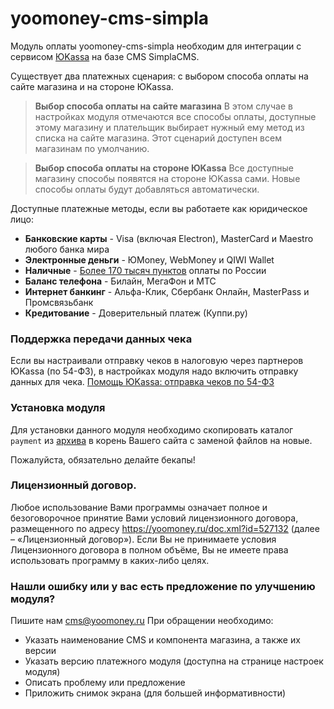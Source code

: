 # yoomoney-cms-simpla

Модуль оплаты yoomoney-cms-simpla необходим для интеграции с сервисом [ЮKassa](https://yookassa.ru/) на базе CMS SimplaCMS. 

Существует два платежных сценария: с выбором способа оплаты на сайте магазина и на стороне ЮKassa. 

> **Выбор способа оплаты на сайте магазина** 
> В этом случае в настройках модуля отмечаются все способы оплаты, доступные этому магазину и плательщик выбирает нужный ему метод из списка на сайте магазина. Этот сценарий доступен всем магазинам по умолчанию.

> **Выбор способа оплаты на стороне ЮKassa**
> Все доступные магазину способы появятся на стороне ЮKassa сами. Новые способы оплаты будут добавляться автоматически. 

Доступные платежные методы, если вы работаете как юридическое лицо:
* **Банковские карты** -  Visa (включая Electron), MasterCard и Maestro любого банка мира
* **Электронные деньги** - ЮMoney, WebMoney и QIWI Wallet
* **Наличные** - [Более 170 тысяч пунктов](https://yoomoney.ru/doc.xml?id=526209) оплаты по России
* **Баланс телефона** - Билайн, МегаФон и МТС
* **Интернет банкинг** - Альфа-Клик, Сбербанк Онлайн, MasterPass и Промсвязьбанк
* **Кредитование** - Доверительный платеж (Куппи.ру)

### Поддержка передачи данных чека
Если вы настраивали отправку чеков в налоговую через партнеров ЮKassa (по 54-ФЗ), в настройках модуля надо включить отправку данных для чека.
[Помощь ЮKassa: отправка чеков по 54-ФЗ](https://yookassa.ru/docs/support/payments/tax-sync)

### Установка модуля
Для установки данного модуля необходимо скопировать каталог `payment` из [архива](https://github.com/yoomoney/cms-simpla/archive/master.zip) в корень Вашего сайта с заменой файлов на новые.

Пожалуйста, обязательно делайте бекапы!

### Лицензионный договор.
Любое использование Вами программы означает полное и безоговорочное принятие Вами условий лицензионного договора, размещенного по адресу https://yoomoney.ru/doc.xml?id=527132 (далее – «Лицензионный договор»). 
Если Вы не принимаете условия Лицензионного договора в полном объёме, Вы не имеете права использовать программу в каких-либо целях.

### Нашли ошибку или у вас есть предложение по улучшению модуля?
Пишите нам cms@yoomoney.ru
При обращении необходимо:
* Указать наименование CMS и компонента магазина, а также их версии
* Указать версию платежного модуля (доступна на странице настроек модуля)
* Описать проблему или предложение
* Приложить снимок экрана (для большей информативности)